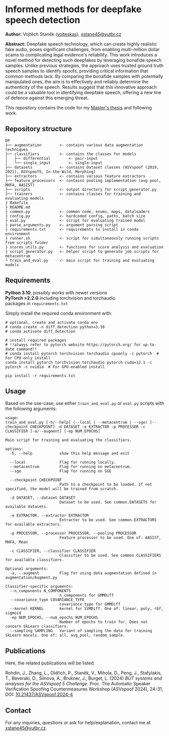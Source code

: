 # Informed methods for deepfake speech detection

**Author:** Vojtěch Staněk ([vojteskas](https://github.com/vojteskas)), xstane45@vutbr.cz

**Abstract:** Deepfake speech technology, which can create highly realistic fake audio, poses significant challenges, from enabling multi-million dollar scams to complicating legal evidence's reliability. This work introduces a novel method for detecting such deepfakes by leveraging bonafide speech samples. Unlike previous strategies, the approach uses trusted ground truth speech samples to identify spoofs, providing critical information that common methods lack. By comparing the bonafide samples with potentially manipulated ones, the aim is to effectively and reliably determine the authenticity of the speech. Results suggest that this innovative approach could be a valuable tool in identifying deepfake speech, offering a new line of defence against this emerging threat.

This repository contains the code for my [Master's thesis](https://www.vut.cz/studenti/zav-prace/detail/152826) and following work.

## Repository structure

```
DP
├── augmentation        <- contains various data augmentation techniques
├── classifiers         <- contains the classes for models
│   ├── differential        <- pair-input
│   └── single_input        <- single-input
├── datasets            <- contains Dataset classes (ASVspoof (2019, 2021), ASVspoof5, In-the-Wild, Morphing)
├── extractors          <- contains various feature extractors
├── feature_processors  <- contains pooling implementation (avg pool, MHFA, AASIST)
├── scripts             <- output directory for script_generator.py
├── trainers            <- contains classes for training and evaluating models
├ Makefile
├ README.md
├ common.py             <- common code, enums, maps, dataloaders
├ config.py             <- hardcoded config, paths, batch size
├ eval.py               <- script for evaluating trained model
├ parse_arguments.py    <- argument parsing script
├ requirements.txt      <- requirements to install in conda environment
├ runner.sh             <- script for simultaneously running scripts from scripts folder
├ scores_utils.py       <- functions for score analysis and evaluation
├ script_generator.py   <- helper script to generate job scripts for metacentrum
└ train_and_eval.py     <- main script for training and evaluating models
```

## Requirements

**Python 3.10**, possibly works with newer versions\
**PyTorch >2.2.0** including torchvision and torchaudio \
packages in `requirements.txt`

Simply install the required conda environment with:

```
# optional, create and activate conda env
# conda create -n diff_detection python=3.10
# conda activate diff_detection

# install required packages
# !!always refer to pytorch website https://pytorch.org/ for up-to-date command!!
# conda install pytorch torchvision torchaudio cpuonly -c pytorch  # For CPU-only install
conda install pytorch torchvision torchaudio pytorch-cuda=12.1 -c pytorch -c nvidia  # For GPU-enabled install

pip install -r requirements.txt
```

## Usage

Based on the use-case, use either `train_and_eval.py` or `eval.py` scripts with the following arguments:

```
usage: 
train_and_eval.py [-h/--help] (--local | --metacentrum | --sge) [--checkpoint CHECKPOINT] -d DATASET -e EXTRACTOR -p PROCESSOR -c CLASSIFIER [-a/--augment] [-ep NUM_EPOCHS]

Main script for training and evaluating the classifiers.

options:
  -h, --help            show this help message and exit

  --local               Flag for running locally.
  --metacentrum         Flag for running on metacentrum.
  --sge                 Flag for running on SGE

  --checkpoint CHECKPOINT
                        Path to a checkpoint to be loaded. If not specified, the model will be trained from scratch.

  -d DATASET, --dataset DATASET
                        Dataset to be used. See common.DATASETS for available datasets.

  -e EXTRACTOR, --extractor EXTRACTOR
                        Extractor to be used. See common.EXTRACTORS for available extractors.

  -p PROCESSOR, --processor PROCESSOR, --pooling PROCESSOR
                        Feature processor to be used. One of: AASIST, MHFA, Mean

  -c CLASSIFIER, --classifier CLASSIFIER
                        Classifier to be used. See common.CLASSIFIERS for available classifiers.

Optional arguments:
  -a, --augment         Flag for using data augmentation defined in augmentation/Augment.py

Classifier-specific arguments:
  --n_components N_COMPONENTS
                        n_components for GMMDiff
  --covariance_type COVARIANCE_TYPE
                        covariance_type for GMMDiff
  --kernel KERNEL       kernel for SVMDiff. One of: linear, poly, rbf, sigmoid
  -ep NUM_EPOCHS, --num_epochs NUM_EPOCHS
                        Number of epochs to train for. Does not concern SkLearn classifiers.
  --sampling SAMPLING   Variant of sampling the data for training SkLearn mocels. One of: all, avg_pool, random_sample.
```

## Publications

Here, the related publications will be listed.

Rohdin, J., Zhang, L., Oldřich, P., Staněk, V., Mihola, D., Peng, J., Stafylakis, T., Beveraki, D., Silnova, A., Brukner, J., Burget, L. (2024) *BUT systems and analyses for the ASVspoof 5 Challenge*. Proc. The Automatic Speaker Verification Spoofing Countermeasures Workshop (ASVspoof 2024), 24-31, DOI: [10.21437/ASVspoof.2024-4](https://www.isca-archive.org/asvspoof_2024/rohdin24_asvspoof.html)

## Contact

For any inquiries, questions or ask for help/explanation, contact me at xstane45@vutbr.cz.
